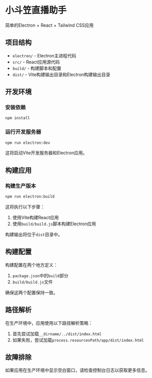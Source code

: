 # 小斗笠直播助手

简单的Electron + React + Tailwind CSS应用

## 项目结构

- `electron/` - Electron主进程代码
- `src/` - React应用源代码
- `build/` - 构建脚本和配置
- `dist/` - Vite构建输出目录和Electron构建输出目录

## 开发环境

### 安装依赖

```bash
npm install
```

### 运行开发服务器

```bash
npm run electron:dev
```

这将启动Vite开发服务器和Electron应用。

## 构建应用

### 构建生产版本

```bash
npm run electron:build
```

这将执行以下步骤：
1. 使用Vite构建React应用
2. 使用`build/build.js`脚本构建Electron应用

构建输出将位于`dist`目录中。

## 构建配置

构建配置在两个地方定义：

1. `package.json`中的`build`部分
2. `build/build.js`文件

确保这两个配置保持一致。

## 路径解析

在生产环境中，应用使用以下路径解析策略：

1. 首先尝试加载`__dirname/../dist/index.html`
2. 如果失败，尝试加载`process.resourcesPath/app/dist/index.html`

## 故障排除

如果应用在生产环境中显示空白窗口，请检查控制台日志以获取更多信息。
